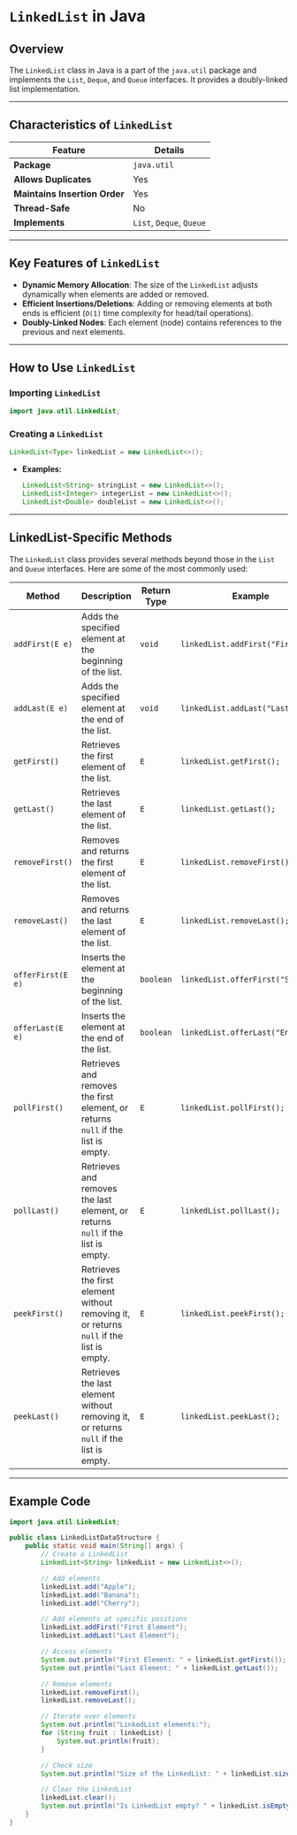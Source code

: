# `LinkedList` in Java

## Overview

The `LinkedList` class in Java is a part of the `java.util` package and implements the `List`, `Deque`, and `Queue` interfaces. It provides a doubly-linked list implementation.

---

## Characteristics of `LinkedList`

| **Feature**               | **Details**                                   |
|----------------------------|-----------------------------------------------|
| **Package**                | `java.util`                                  |
| **Allows Duplicates**      | Yes                                          |
| **Maintains Insertion Order** | Yes                                      |
| **Thread-Safe**            | No                                           |
| **Implements**             | `List`, `Deque`, `Queue`                     |

---

## Key Features of `LinkedList`

- **Dynamic Memory Allocation**: The size of the `LinkedList` adjusts dynamically when elements are added or removed.
- **Efficient Insertions/Deletions**: Adding or removing elements at both ends is efficient (`O(1)` time complexity for head/tail operations).
- **Doubly-Linked Nodes**: Each element (node) contains references to the previous and next elements.

---

## How to Use `LinkedList`

### Importing `LinkedList`

```java
import java.util.LinkedList;
```

### Creating a `LinkedList`

```java
LinkedList<Type> linkedList = new LinkedList<>();
```

- **Examples:**

    ```java
    LinkedList<String> stringList = new LinkedList<>();
    LinkedList<Integer> integerList = new LinkedList<>();
    LinkedList<Double> doubleList = new LinkedList<>();
    ```

---

## LinkedList-Specific Methods

The `LinkedList` class provides several methods beyond those in the `List` and `Queue` interfaces. Here are some of the most commonly used:

| Method                     | Description                                                                                     | Return Type      | Example                                |
|----------------------------|-------------------------------------------------------------------------------------------------|------------------|----------------------------------------|
| `addFirst(E e)`            | Adds the specified element at the beginning of the list.                                       | `void`           | `linkedList.addFirst("First");`       |
| `addLast(E e)`             | Adds the specified element at the end of the list.                                             | `void`           | `linkedList.addLast("Last");`         |
| `getFirst()`               | Retrieves the first element of the list.                                                       | `E`              | `linkedList.getFirst();`              |
| `getLast()`                | Retrieves the last element of the list.                                                        | `E`              | `linkedList.getLast();`               |
| `removeFirst()`            | Removes and returns the first element of the list.                                             | `E`              | `linkedList.removeFirst();`           |
| `removeLast()`             | Removes and returns the last element of the list.                                              | `E`              | `linkedList.removeLast();`            |
| `offerFirst(E e)`          | Inserts the element at the beginning of the list.                                              | `boolean`        | `linkedList.offerFirst("Start");`     |
| `offerLast(E e)`           | Inserts the element at the end of the list.                                                    | `boolean`        | `linkedList.offerLast("End");`        |
| `pollFirst()`              | Retrieves and removes the first element, or returns `null` if the list is empty.               | `E`              | `linkedList.pollFirst();`             |
| `pollLast()`               | Retrieves and removes the last element, or returns `null` if the list is empty.                | `E`              | `linkedList.pollLast();`              |
| `peekFirst()`              | Retrieves the first element without removing it, or returns `null` if the list is empty.       | `E`              | `linkedList.peekFirst();`             |
| `peekLast()`               | Retrieves the last element without removing it, or returns `null` if the list is empty.        | `E`              | `linkedList.peekLast();`              |

---

## Example Code

```java
import java.util.LinkedList;

public class LinkedListDataStructure {
    public static void main(String[] args) {
        // Create a LinkedList
        LinkedList<String> linkedList = new LinkedList<>();

        // Add elements
        linkedList.add("Apple");
        linkedList.add("Banana");
        linkedList.add("Cherry");

        // Add elements at specific positions
        linkedList.addFirst("First Element");
        linkedList.addLast("Last Element");

        // Access elements
        System.out.println("First Element: " + linkedList.getFirst());
        System.out.println("Last Element: " + linkedList.getLast());

        // Remove elements
        linkedList.removeFirst();
        linkedList.removeLast();

        // Iterate over elements
        System.out.println("LinkedList elements:");
        for (String fruit : linkedList) {
            System.out.println(fruit);
        }

        // Check size
        System.out.println("Size of the LinkedList: " + linkedList.size());

        // Clear the LinkedList
        linkedList.clear();
        System.out.println("Is LinkedList empty? " + linkedList.isEmpty());
    }
}
```